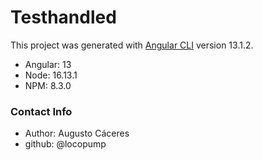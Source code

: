 # Testhandled
This project was generated with [Angular CLI](https://github.com/angular/angular-cli) version 13.1.2.

- Angular: 13
- Node: 16.13.1
- NPM: 8.3.0

### Contact Info
- Author: Augusto Cáceres
- github: @locopump

